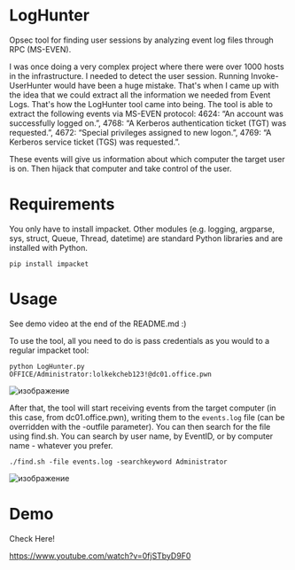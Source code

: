 # LogHunter
Opsec tool for finding user sessions by analyzing event log files through RPC (MS-EVEN). 

I was once doing a very complex project where there were over 1000 hosts in the infrastructure. I needed to detect the user session. Running Invoke-UserHunter would have been a huge mistake. That's when I came up with the idea that we could extract all the information we needed from Event Logs. That's how the LogHunter tool came into being. The tool is able to extract the following events via MS-EVEN protocol:
    4624: “An account was successfully logged on.”,
    4768: “A Kerberos authentication ticket (TGT) was requested.”,
    4672: “Special privileges assigned to new logon.”,
    4769: “A Kerberos service ticket (TGS) was requested.”.

These events will give us information about which computer the target user is on. Then hijack that computer and take control of the user.

# Requirements

You only have to install impacket. Other modules (e.g. logging, argparse, sys, struct, Queue, Thread, datetime) are standard Python libraries and are installed with Python.

```shell
pip install impacket
```

# Usage

See demo video at the end of the README.md :)

To use the tool, all you need to do is pass credentials as you would to a regular impacket tool:
```shell
python LogHunter.py OFFICE/Administrator:lolkekcheb123!@dc01.office.pwn
```
![изображение](https://github.com/CICADA8-Research/LogHunter/assets/92790655/e5d39d43-4cf2-4d65-9009-9bed3fc5ad98)


After that, the tool will start receiving events from the target computer (in this case, from dc01.office.pwn), writing them to the `events.log` file (can be overridden with the -outfile parameter). You can then search for the file using find.sh. You can search by user name, by EventID, or by computer name - whatever you prefer.

```shell
./find.sh -file events.log -searchkeyword Administrator
```
![изображение](https://github.com/CICADA8-Research/LogHunter/assets/92790655/5f6c09ec-c791-41ba-a57a-2d5c7d00151b)


# Demo

Check Here!

https://www.youtube.com/watch?v=0fjSTbyD9F0

